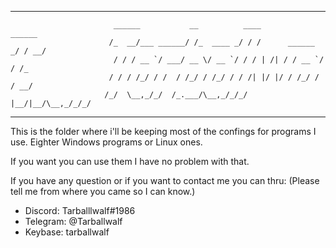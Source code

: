 ---------------------------------------------------------------------------------------------------------
                           ______           __          ____               ______
                          /_  __/___ ______/ /_  ____ _/ / /      ______ _/ / __/
                           / / / __ `/ ___/ __ \/ __ `/ / / | /| / / __ `/ / /_
                          / / / /_/ / /  / /_/ / /_/ / / /| |/ |/ / /_/ / / __/
                         /_/  \__,_/_/  /_.___/\__,_/_/_/ |__/|__/\__,_/_/_/
                                                                                             
---------------------------------------------------------------------------------------------------------
This is the folder where i'll be keeping most of the confings for programs I use.
Eighter Windows programs or Linux ones.

If you want you can use them I have no problem with that.

If you have any question or if you want to contact me you can thru:
(Please tell me from where you came so I can know.)
- Discord: Tarballlwalf#1986
- Telegram: @Tarballwalf
- Keybase: tarballwalf
